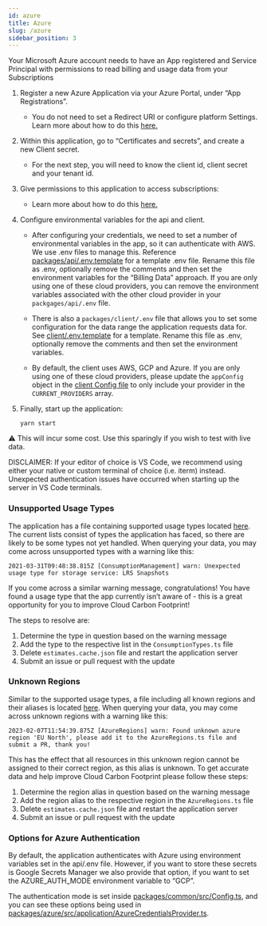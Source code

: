 ```yaml
---
id: azure
title: Azure
slug: /azure
sidebar_position: 3
---
```


Your Microsoft Azure account needs to have an App registered and Service Principal with permissions to read billing and usage data from your Subscriptions

1.  Register a new Azure Application via your Azure Portal, under “App Registrations”.

    - You do not need to set a Redirect URI or configure platform Settings. Learn more about how to do this [here.](https://docs.microsoft.com/en-us/azure/active-directory/develop/quickstart-register-app)

2.  Within this application, go to “Certificates and secrets”, and create a new Client secret.

    - For the next step, you will need to know the client id, client secret and your tenant id.

3.  Give permissions to this application to access subscriptions:

    - Learn more about how to do this [here.](https://docs.microsoft.com/en-us/azure/active-directory/develop/howto-create-service-principal-portal#assign-a-role-to-the-application)

4.  Configure environmental variables for the api and client.

    - After configuring your credentials, we need to set a number of environmental variables in the app, so it can authenticate with AWS. We use .env files to manage this. Reference [packages/api/.env.template](https://github.com/cloud-carbon-footprint/cloud-carbon-footprint/blob/trunk/packages/api/.env.template) for a template .env file. Rename this file as .env, optionally remove the comments and then set the environment variables for the “Billing Data” approach. If you are only using one of these cloud providers, you can remove the environment variables associated with the other cloud provider in your `packgages/api/.env` file.

    - There is also a `packages/client/.env` file that allows you to set some configuration for the data range the application requests data for. See [client/.env.template](https://github.com/cloud-carbon-footprint/cloud-carbon-footprint/blob/trunk/packages/client/.env.template) for a template. Rename this file as .env, optionally remove the comments and then set the environment variables.

    - By default, the client uses AWS, GCP and Azure. If you are only using one of these cloud providers, please update the `appConfig` object in the [client Config file](https://github.com/cloud-carbon-footprint/cloud-carbon-footprint/blob/trunk/packages/client/src/Config.ts) to only include your provider in the `CURRENT_PROVIDERS` array.

5.  Finally, start up the application:

        yarn start

⚠️ This will incur some cost. Use this sparingly if you wish to test with live data.

DISCLAIMER: If your editor of choice is VS Code, we recommend using either your native or custom terminal of choice (i.e. iterm) instead. Unexpected authentication issues have occurred when starting up the server in VS Code terminals.

### Unsupported Usage Types

The application has a file containing supported usage types located [here](https://github.com/cloud-carbon-footprint/cloud-carbon-footprint/blob/trunk/packages/azure/src/lib/ConsumptionTypes.ts). The current lists consist of types the application has faced, so there are likely to be some types not yet handled. When querying your data, you may come across unsupported types with a warning like this:

`2021-03-31T09:48:38.815Z [ConsumptionManagement] warn: Unexpected usage type for storage service: LRS Snapshots`

If you come across a similar warning message, congratulations! You have found a usage type that the app currently isn’t aware of - this is a great opportunity for you to improve Cloud Carbon Footprint!

The steps to resolve are:

1. Determine the type in question based on the warning message
2. Add the type to the respective list in the `ConsumptionTypes.ts` file
3. Delete `estimates.cache.json` file and restart the application server
4. Submit an issue or pull request with the update

### Unknown Regions

Similar to the supported usage types, a file including all known regions and their aliases is located [here](https://github.com/cloud-carbon-footprint/cloud-carbon-footprint/blob/trunk/packages/azure/src/lib/AzureRegions.ts). When querying your data, you may come across unknown regions with a warning like this: 

`2023-02-07T11:54:39.875Z [AzureRegions] warn: Found unknown azure region 'EU North', please add it to the AzureRegions.ts file and submit a PR, thank you!`

This has the effect that all resources in this unknown region cannot be assigned to their correct region, as this alias is unknown. To get accurate data and help improve Cloud Carbon Footprint please follow these steps:

1. Determine the region alias in question based on the warning message
2. Add the region alias to the respective region in the `AzureRegions.ts` file
3. Delete `estimates.cache.json` file and restart the application server
4. Submit an issue or pull request with the update

### Options for Azure Authentication

By default, the application authenticates with Azure using environment variables set in the api/.env file. However, if you want to store these secrets is Google Secrets Manager we also provide that option, if you want to set the AZURE_AUTH_MODE environment variable to “GCP”.

The authentication mode is set inside [packages/common/src/Config.ts](https://github.com/cloud-carbon-footprint/cloud-carbon-footprint/blob/trunk/packages/common/src/Config.ts), and you can see these options being used in [packages/azure/src/application/AzureCredentialsProvider.ts](https://github.com/cloud-carbon-footprint/cloud-carbon-footprint/blob/trunk/packages/azure/src/application/AzureCredentialsProvider.ts).

<!-- © 2021 Thoughtworks, Inc. -->
